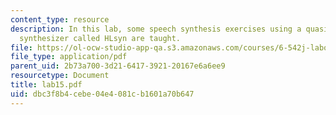 ```yaml
---
content_type: resource
description: In this lab, some speech synthesis exercises using a quasi-articulatory
  synthesizer called HLsyn are taught.
file: https://ol-ocw-studio-app-qa.s3.amazonaws.com/courses/6-542j-laboratory-on-the-physiology-acoustics-and-perception-of-speech-fall-2005/dbc3f8b4cebe04e4081cb1601a70b647_lab15.pdf
file_type: application/pdf
parent_uid: 2b73a700-3d21-6417-3921-20167e6a6ee9
resourcetype: Document
title: lab15.pdf
uid: dbc3f8b4-cebe-04e4-081c-b1601a70b647
---
```


